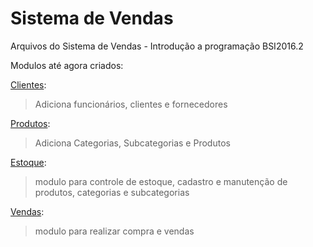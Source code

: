 # Sistema de Vendas

Arquivos do Sistema de Vendas - Introdução a programação BSI2016.2

Modulos até agora criados:

<a href="scr/clientes.py">Clientes</a>:
  >Adiciona funcionários, clientes e fornecedores

<a href="src/produtos.py">Produtos</a>:
  >Adiciona Categorias, Subcategorias e Produtos
  
<a href="src/Estoque.py">Estoque</a>:
  >modulo para controle de estoque, cadastro e manutenção de produtos, categorias e subcategorias

<a href="src/Vendas.py">Vendas</a>:
  >modulo para realizar compra e vendas
